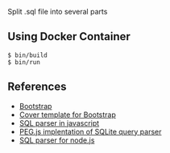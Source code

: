 Split .sql file into several parts

## Using Docker Container

    $ bin/build
    $ bin/run

## References

* [Bootstrap](http://getbootstrap.com)
* [Cover template for Bootstrap](http://getbootstrap.com/examples/cover)
* [SQL parser in javascript](https://github.com/steveyen/sqld3)
* [PEG.js implentation of SQLite query parser](https://github.com/codeschool/sqlite-parser)
* [SQL parser for node.js](https://github.com/sqljs/node-sqljs)
